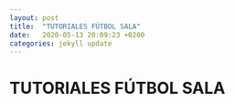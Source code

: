 ```yaml
---
layout: post
title:  "TUTORIALES FÚTBOL SALA"
date:   2020-05-13 20:09:23 +0200
categories: jekyll update
---
```


# TUTORIALES FÚTBOL SALA
